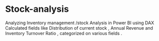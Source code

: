 # Stock-analysis
Analyzing Inventory management /stock Analysis in Power BI using DAX Calculated fields like Distribution of current stock , Annual Revenue and Inventory Turnover Ratio , categorized on  various fields .
